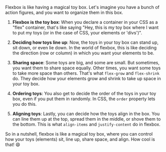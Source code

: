 Flexbox is like having a magical toy box. Let's imagine you have a bunch of action figures, and you want to organize them in this box.

1. **Flexbox is the toy box**: When you declare a container in your CSS as a "flex" container, that's like saying "Hey, this is my toy box where I want to put my toys (or in the case of CSS, your elements or 'divs')".

2. **Deciding how toys line up**: Now, the toys in your toy box can stand up, sit down, or even lie down. In the world of flexbox, this is like deciding the direction (row or column) in which you want your elements to be.

3. **Sharing space**: Some toys are big, and some are small. But sometimes, you want them to share space equally. Other times, you want some toys to take more space than others. That's what `flex-grow` and `flex-shrink` do. They decide how your elements grow and shrink to take up space in your toy box.

4. **Ordering toys**: You also get to decide the order of the toys in your toy box, even if you put them in randomly. In CSS, the `order` property lets you do this. 

5. **Aligning toys**: Lastly, you can decide how the toys align in the box. You can line them up at the top, spread them in the middle, or shove them to the bottom. This is what `align-items` and `justify-content` do in flexbox.

So in a nutshell, flexbox is like a magical toy box, where you can control how your toys (elements) sit, line up, share space, and align. How cool is that! 😄
